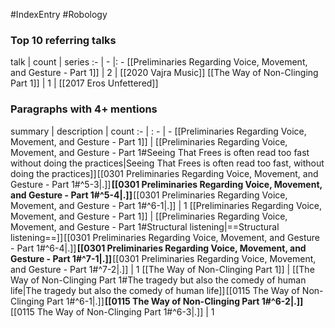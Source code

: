 #IndexEntry #Robology

### Top 10 referring talks
talk | count | series
:- | - |: -
[[Preliminaries Regarding Voice, Movement, and Gesture - Part 1]] | 2 | [[2020 Vajra Music]]
[[The Way of Non-Clinging Part 1]] | 1 | [[2017 Eros Unfettered]]

### Paragraphs with 4+ mentions
summary | description | count
:- | : - | -
[[Preliminaries Regarding Voice, Movement, and Gesture - Part 1]] | [[Preliminaries Regarding Voice, Movement, and Gesture - Part 1#Seeing That Frees is often read too fast without doing the practices\|Seeing That Frees is often read too fast, without doing the practices]] [[0301 Preliminaries Regarding Voice, Movement, and Gesture - Part 1#^5-3\|.]] **[[0301 Preliminaries Regarding Voice, Movement, and Gesture - Part 1#^5-4\|.]]** [[0301 Preliminaries Regarding Voice, Movement, and Gesture - Part 1#^6-1\|.]] | 1
[[Preliminaries Regarding Voice, Movement, and Gesture - Part 1]] | [[Preliminaries Regarding Voice, Movement, and Gesture - Part 1#Structural listening\|==Structural listening==]] [[0301 Preliminaries Regarding Voice, Movement, and Gesture - Part 1#^6-4\|.]] **[[0301 Preliminaries Regarding Voice, Movement, and Gesture - Part 1#^7-1\|.]]** [[0301 Preliminaries Regarding Voice, Movement, and Gesture - Part 1#^7-2\|.]] | 1
[[The Way of Non-Clinging Part 1]] | [[The Way of Non-Clinging Part 1#The tragedy but also the comedy of human life\|The tragedy but also the comedy of human life]] [[0115 The Way of Non-Clinging Part 1#^6-1\|.]] **[[0115 The Way of Non-Clinging Part 1#^6-2\|.]]** [[0115 The Way of Non-Clinging Part 1#^6-3\|.]] | 1

